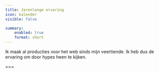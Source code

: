 ```yaml
---
title: Jarenlange ervaring
icon: kalender
visible: false

summary:
    enabled: true
    format: short
---
```


Ik maak al producties voor het web sinds mijn veertiende. Ik heb dus de ervaring om door hypes heen te kijken.

===
